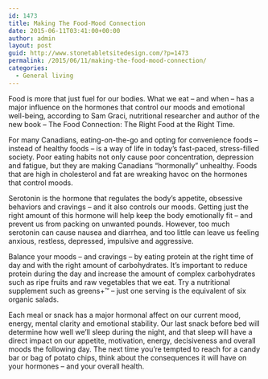 ```yaml
---
id: 1473
title: Making The Food-Mood Connection
date: 2015-06-11T03:41:00+00:00
author: admin
layout: post
guid: http://www.stonetabletsitedesign.com/?p=1473
permalink: /2015/06/11/making-the-food-mood-connection/
categories:
  - General living
---
```

Food is more that just fuel for our bodies. What we eat &#8211; and when &#8211; has a major influence on the hormones that control our moods and emotional well-being, according to Sam Graci, nutritional researcher and author of the new book &#8211; The Food Connection: The Right Food at the Right Time.

For many Canadians, eating-on-the-go and opting for convenience foods &#8211; instead of healthy foods &#8211; is a way of life in today&#8217;s fast-paced, stress-filled society. Poor eating habits not only cause poor concentration, depression and fatigue, but they are making Canadians &#8220;hormonally&#8221; unhealthy. Foods that are high in cholesterol and fat are wreaking havoc on the hormones that control moods.

Serotonin is the hormone that regulates the body&#8217;s appetite, obsessive behaviors and cravings &#8211; and it also controls our moods. Getting just the right amount of this hormone will help keep the body emotionally fit &#8211; and prevent us from packing on unwanted pounds. However, too much serotonin can cause nausea and diarrhea, and too little can leave us feeling anxious, restless, depressed, impulsive and aggressive.

Balance your moods &#8211; and cravings &#8211; by eating protein at the right time of day and with the right amount of carbohydrates. It&#8217;s important to reduce protein during the day and increase the amount of complex carbohydrates such as ripe fruits and raw vegetables that we eat. Try a nutritional supplement such as greens+™ &#8211; just one serving is the equivalent of six organic salads.

Each meal or snack has a major hormonal affect on our current mood, energy, mental clarity and emotional stability. Our last snack before bed will determine how well we&#8217;ll sleep during the night, and that sleep will have a direct impact on our appetite, motivation, energy, decisiveness and overall moods the following day. The next time you&#8217;re tempted to reach for a candy bar or bag of potato chips, think about the consequences it will have on your hormones &#8211; and your overall health.